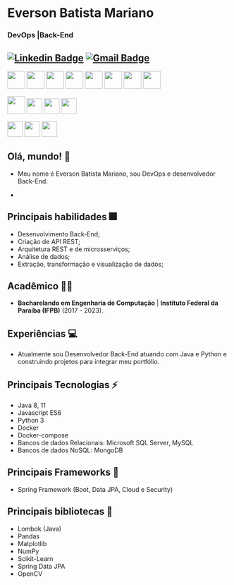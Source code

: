 # Everson Batista Mariano
### DevOps |Back-End 

[![Linkedin Badge](https://img.shields.io/badge/-eversonmariano-blue?style=flat-square&logo=Linkedin&logoColor=white&link=https://www.linkedin.com/in/everson-mariano//)](https://www.linkedin.com/in/everson-mariano/) [![Gmail Badge](https://img.shields.io/badge/-mariano.computacao@gmail.com-c14438?style=flat-square&logo=Gmail&logoColor=white&link=mailto:mariano.computacao@gmail.com)](mailto:mariano.computacao@gmail.com)
---
  
  
<span><img height="40px" src="https://cdn.svgporn.com/logos/aws.svg"></span>
<span><img height="40px" src="https://cdn.svgporn.com/logos/kubernetes.svg"></span>
<span><img height="40px" src="https://cdn.svgporn.com/logos/docker-icon.svg"></span>
<span><img height="40px" src="https://cdn.svgporn.com/logos/terraform-icon.svg"></span>
<span><img height="40px" src="https://cdn.svgporn.com/logos/ansible.svg"></span>
<span><img height="40px" src="https://cdn.svgporn.com/logos/vagrant-icon.svg"></span>
<span><img height="40px" src="https://cdn.svgporn.com/logos/zabbix.svg"></span>
<span><img height="40px" src="https://cdn.svgporn.com/logos/datadog.svg"></span>

<span><img height="40px" src="https://cdn.svgporn.com/logos/java.svg"></span>
<span><img height="35px" src="https://cdn.svgporn.com/logos/spring-icon.svg"></span>
<span><img height="35px" src="https://cdn.svgporn.com/logos/javascript.svg"></span>
<span><img height="35px" src="https://cdn.svgporn.com/logos/python.svg"></span>

<span><img height="35px" src="https://cdn.svgporn.com/logos/mysql-icon.svg"></span>
<span><img height="35px" src="https://cdn.svgporn.com/logos/mongodb.svg"></span>
<span><img height="35px" src="https://cdn.svgporn.com/logos/git.svg"></span>


## Olá, mundo! 👋

* Meu nome é Everson Batista Mariano, sou DevOps e desenvolvedor Back-End. 

* 

## Principais habilidades :fireworks:


* Desenvolvimento Back-End;
* Criação de API REST;
* Arquitetura REST e de microsserviços;
* Análise de dados;
* Extração, transformação e visualização de dados;


## Acadêmico 👨‍💻


* **Bacharelando em Engenharia de Computação** | **Instituto Federal da Paraíba (IFPB)** (2017 - 2023).

## Experiências :computer:

* Atualmente sou Desenvolvedor Back-End atuando com Java e Python e construindo projetos para integrar meu portfólio.

## Principais Tecnologias ⚡

* Java 8, 11 
* Javascript ES6
* Python 3
* Docker
* Docker-compose
* Bancos de dados Relacionais: Microsoft SQL Server, MySQL
* Bancos de dados NoSQL: MongoDB

## Principais Frameworks :hammer: 

* Spring Framework (Boot, Data JPA, Cloud e Security)

## Principais bibliotecas :closed_book:

* Lombok (Java)
* Pandas
* Matplotlib
* NumPy
* Scikit-Learn
* Spring Data JPA
* OpenCV
